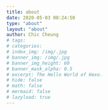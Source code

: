 ```yaml
---
title: about
date: 2020-05-03 00:24:50
type: "about"
layout: "about"
author: Chic Cheung
# tags: 
# categories: 
# index_img: /img/.jpg
# banner_img: /img/.jpg
# banner_img_height: 60
# banner_mask_alpha: 0.5
# excerpt: The Hello World of Hexo.
# hide: false
# math: false
# mermaid: false
# lazyload: true
---
```

